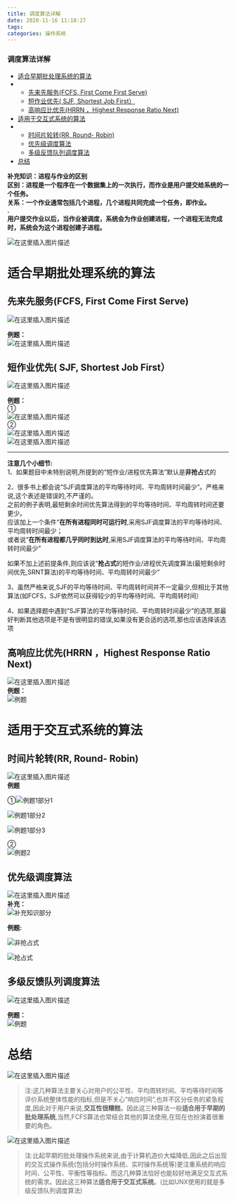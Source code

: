 ```yaml
---
title: 调度算法详解
date: 2020-11-16 11:18:27
tags: 
categories: 操作系统
---
```


<!--more-->

### 调度算法详解

- [适合早期批处理系统的算法](#_13)
- - [先来先服务\(FCFS, First Come First Serve\)](#FCFS_First_Come_First_Serve_15)
  - [短作业优先\( SJF, Shortest Job First）](#_SJF_Shortest_Job_First_22)
  - [高响应比优先\(HRRN ，Highest Response Ratio Next\)](#HRRN_Highest_Response_Ratio_Next_50)
- [适用于交互式系统的算法](#_56)
- - [时间片轮转\(RR, Round- Robin\)](#RR_Round_Robin_58)
  - [优先级调度算法](#_71)
  - [多级反馈队列调度算法](#_88)
- [总结](#_95)

**补充知识：进程与作业的区别  
区别：进程是一个程序在一个数据集上的一次执行，而作业是用户提交给系统的一个任务。  
关系：一个作业通常包括几个进程，几个进程共同完成一个任务，即作业。  
.  
用户提交作业以后，当作业被调度，系统会为作业创建进程，一个进程无法完成时，系统会为这个进程创建子进程。**

![在这里插入图片描述](https://img-blog.csdnimg.cn/20201116103134741.png?x-oss-process=image/watermark,type_ZmFuZ3poZW5naGVpdGk,shadow_10,text_aHR0cHM6Ly9ibG9nLmNzZG4ubmV0L3FxXzIxMDQwNTU5,size_16,color_FFFFFF,t_70#pic_center)

# 适合早期批处理系统的算法

## 先来先服务\(FCFS, First Come First Serve\)

![在这里插入图片描述](https://img-blog.csdnimg.cn/2020111610325131.png?x-oss-process=image/watermark,type_ZmFuZ3poZW5naGVpdGk,shadow_10,text_aHR0cHM6Ly9ibG9nLmNzZG4ubmV0L3FxXzIxMDQwNTU5,size_16,color_FFFFFF,t_70#pic_center)

**例题：**  
![在这里插入图片描述](https://img-blog.csdnimg.cn/20201116103410828.png?x-oss-process=image/watermark,type_ZmFuZ3poZW5naGVpdGk,shadow_10,text_aHR0cHM6Ly9ibG9nLmNzZG4ubmV0L3FxXzIxMDQwNTU5,size_16,color_FFFFFF,t_70#pic_center)

## 短作业优先\( SJF, Shortest Job First）

![在这里插入图片描述](https://img-blog.csdnimg.cn/2020111610502414.png?x-oss-process=image/watermark,type_ZmFuZ3poZW5naGVpdGk,shadow_10,text_aHR0cHM6Ly9ibG9nLmNzZG4ubmV0L3FxXzIxMDQwNTU5,size_16,color_FFFFFF,t_70#pic_center)

**例题：**  
①  
![在这里插入图片描述](https://img-blog.csdnimg.cn/20201116105125304.png?x-oss-process=image/watermark,type_ZmFuZ3poZW5naGVpdGk,shadow_10,text_aHR0cHM6Ly9ibG9nLmNzZG4ubmV0L3FxXzIxMDQwNTU5,size_16,color_FFFFFF,t_70#pic_center)  
②  
![在这里插入图片描述](https://img-blog.csdnimg.cn/20201116105208964.png?x-oss-process=image/watermark,type_ZmFuZ3poZW5naGVpdGk,shadow_10,text_aHR0cHM6Ly9ibG9nLmNzZG4ubmV0L3FxXzIxMDQwNTU5,size_16,color_FFFFFF,t_70#pic_center)  
![在这里插入图片描述](https://img-blog.csdnimg.cn/20201116105229742.png?x-oss-process=image/watermark,type_ZmFuZ3poZW5naGVpdGk,shadow_10,text_aHR0cHM6Ly9ibG9nLmNzZG4ubmV0L3FxXzIxMDQwNTU5,size_16,color_FFFFFF,t_70#pic_center)

---

**注意几个小细节:**  
1、如果题目中未特别说明,所提到的“短作业/进程优先算法”默认是**非抢占**式的

2、很多书上都会说“SJF调度算法的平均等待时间、平均周转时间最少”。严格来说,这个表述是错误的,不严谨的。  
之前的例子表明,最短剩余时间优先算法得到的平均等待时间、平均周转时间还要更少。  
应该加上一个条件“**在所有进程同时可运行时**,采用SJF调度算法的平均等待时间、平均周转时间最少；  
或者说“**在所有进程都几乎同时到达时**,采用SJF调度算法的平均等待时间、平均周转时间最少”

如果不加上述前提条件,则应该说“**抢占式**的短作业/进程优先调度算法\(最短剩余时间优先,SRNT算法\)的平均等待时间、平均周转时间最少”

3、虽然严格来说,SJF的平均等待时间、平均周转时间并不一定最少,但相比于其他算法\(如FCFS，SJF依然可以获得较少的平均等待时间、平均周转时间）

4、如果选择题中遇到“SJF算法的平均等待时间、平均周转时间最少”的选项,那最好判断其他选项是不是有很明显的错误,如果没有更合适的选项,那也应该选择该选项

## 高响应比优先\(HRRN ，Highest Response Ratio Next\)

![在这里插入图片描述](https://img-blog.csdnimg.cn/20201116105630178.png?x-oss-process=image/watermark,type_ZmFuZ3poZW5naGVpdGk,shadow_10,text_aHR0cHM6Ly9ibG9nLmNzZG4ubmV0L3FxXzIxMDQwNTU5,size_16,color_FFFFFF,t_70#pic_center)  
**例题：**  
![例题](https://img-blog.csdnimg.cn/20201116105646999.png?x-oss-process=image/watermark,type_ZmFuZ3poZW5naGVpdGk,shadow_10,text_aHR0cHM6Ly9ibG9nLmNzZG4ubmV0L3FxXzIxMDQwNTU5,size_16,color_FFFFFF,t_70#pic_center)

# 适用于交互式系统的算法

## 时间片轮转\(RR, Round- Robin\)

![在这里插入图片描述](https://img-blog.csdnimg.cn/2020111611044639.png?x-oss-process=image/watermark,type_ZmFuZ3poZW5naGVpdGk,shadow_10,text_aHR0cHM6Ly9ibG9nLmNzZG4ubmV0L3FxXzIxMDQwNTU5,size_16,color_FFFFFF,t_70#pic_center)  
**例题**

①![例题1部分1](https://img-blog.csdnimg.cn/20201116110549370.png?x-oss-process=image/watermark,type_ZmFuZ3poZW5naGVpdGk,shadow_10,text_aHR0cHM6Ly9ibG9nLmNzZG4ubmV0L3FxXzIxMDQwNTU5,size_16,color_FFFFFF,t_70#pic_center)

![例题1部分2](https://img-blog.csdnimg.cn/20201116110644687.png?x-oss-process=image/watermark,type_ZmFuZ3poZW5naGVpdGk,shadow_10,text_aHR0cHM6Ly9ibG9nLmNzZG4ubmV0L3FxXzIxMDQwNTU5,size_16,color_FFFFFF,t_70#pic_center)

![例题1部分3](https://img-blog.csdnimg.cn/2020111611073188.png?x-oss-process=image/watermark,type_ZmFuZ3poZW5naGVpdGk,shadow_10,text_aHR0cHM6Ly9ibG9nLmNzZG4ubmV0L3FxXzIxMDQwNTU5,size_16,color_FFFFFF,t_70#pic_center)

②  
![例题2](https://img-blog.csdnimg.cn/20201116110829264.png?x-oss-process=image/watermark,type_ZmFuZ3poZW5naGVpdGk,shadow_10,text_aHR0cHM6Ly9ibG9nLmNzZG4ubmV0L3FxXzIxMDQwNTU5,size_16,color_FFFFFF,t_70#pic_center)

## 优先级调度算法

![在这里插入图片描述](https://img-blog.csdnimg.cn/202011161109540.png?x-oss-process=image/watermark,type_ZmFuZ3poZW5naGVpdGk,shadow_10,text_aHR0cHM6Ly9ibG9nLmNzZG4ubmV0L3FxXzIxMDQwNTU5,size_16,color_FFFFFF,t_70#pic_center)  
**补充：**  
![补充知识部分](https://img-blog.csdnimg.cn/20201116111022759.png?x-oss-process=image/watermark,type_ZmFuZ3poZW5naGVpdGk,shadow_10,text_aHR0cHM6Ly9ibG9nLmNzZG4ubmV0L3FxXzIxMDQwNTU5,size_16,color_FFFFFF,t_70#pic_center)

**例题:**

![非抢占式](https://img-blog.csdnimg.cn/20201116111245275.png?x-oss-process=image/watermark,type_ZmFuZ3poZW5naGVpdGk,shadow_10,text_aHR0cHM6Ly9ibG9nLmNzZG4ubmV0L3FxXzIxMDQwNTU5,size_16,color_FFFFFF,t_70#pic_center)

![抢占式](https://img-blog.csdnimg.cn/20201116111339250.png?x-oss-process=image/watermark,type_ZmFuZ3poZW5naGVpdGk,shadow_10,text_aHR0cHM6Ly9ibG9nLmNzZG4ubmV0L3FxXzIxMDQwNTU5,size_16,color_FFFFFF,t_70#pic_center)

## 多级反馈队列调度算法

![在这里插入图片描述](https://img-blog.csdnimg.cn/20201116111421240.png?x-oss-process=image/watermark,type_ZmFuZ3poZW5naGVpdGk,shadow_10,text_aHR0cHM6Ly9ibG9nLmNzZG4ubmV0L3FxXzIxMDQwNTU5,size_16,color_FFFFFF,t_70#pic_center)

**例题：**  
![例题](https://img-blog.csdnimg.cn/20201116111434783.png?x-oss-process=image/watermark,type_ZmFuZ3poZW5naGVpdGk,shadow_10,text_aHR0cHM6Ly9ibG9nLmNzZG4ubmV0L3FxXzIxMDQwNTU5,size_16,color_FFFFFF,t_70#pic_center)

# 总结

![在这里插入图片描述](https://img-blog.csdnimg.cn/20201116105910661.png?x-oss-process=image/watermark,type_ZmFuZ3poZW5naGVpdGk,shadow_10,text_aHR0cHM6Ly9ibG9nLmNzZG4ubmV0L3FxXzIxMDQwNTU5,size_16,color_FFFFFF,t_70#pic_center)

> 注:这几种算法主要关心对用户的公平性、平均周转时间、平均等待时间等评价系统整体性能的指标,但是不关心“响应时间”,也并不区分任务的紧急程度,因此对于用户来说,**交互性很糟糕**。因此这三种算法一般**适合用于早期的批处理系统**,当然,FCFS算法也常结合其他的算法使用,在现在也扮演着很重要的角色。

![在这里插入图片描述](https://img-blog.csdnimg.cn/20201116111629848.png?x-oss-process=image/watermark,type_ZmFuZ3poZW5naGVpdGk,shadow_10,text_aHR0cHM6Ly9ibG9nLmNzZG4ubmV0L3FxXzIxMDQwNTU5,size_16,color_FFFFFF,t_70#pic_center)

> 注:比起早期的批处理操作系统来说,由于计算机造价大幅降低,因此之后出现的交互式操作系统\(包括分时操作系统、实时操作系统等\)更注重系统的响应时间、公平性、平衡性等指标。而这几种算法恰好也能较好地满足交互式系统的需求。因此这三种算法**适合用于交互式系统**。\(比如UNX使用的就是多级反馈队列调度算法\)